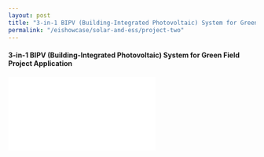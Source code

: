 ```yaml
---
layout: post
title: "3-in-1 BIPV (Building-Integrated Photovoltaic) System for Green Field Project Application"
permalink: "/eishowcase/solar-and-ess/project-two"
---
```

#### 3-in-1 BIPV (Building-Integrated Photovoltaic) System for Green Field Project Application

<div class="showcase-embed-container">
	<embed type="application/pdf" src="/files/showcase/solar_ess_02.pdf#view=FitH">
</div>
